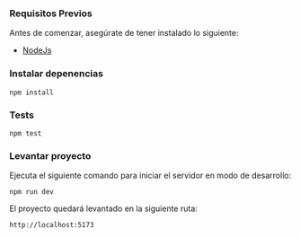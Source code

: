 ### Requisitos Previos

Antes de comenzar, asegúrate de tener instalado lo siguiente:

- [NodeJs](https://nodejs.org/es)

### Instalar depenencias

```
npm install
```

### Tests

```
npm test
```
### Levantar proyecto

Ejecuta el siguiente comando para iniciar el servidor en modo de desarrollo:

```
npm run dev
```

El proyecto quedará levantado en la siguiente ruta:
```
http://localhost:5173
```


